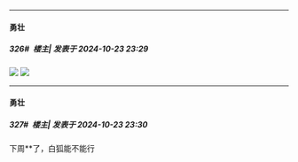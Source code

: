﻿
*****

####  勇壮  
##### 326#         楼主| 发表于 2024-10-23 23:29

<img src="https://p.sda1.dev/19/a682df0ad7b93aae47f61414e90c1309/6a72df8f489da7ac7897f8fdd0814bdd.png" referrerpolicy="no-referrer">
<img src="https://p.sda1.dev/19/d5b1db473db7ff39634cb2960f6340f9/e8f6b4f3c9a11f90c89ff6dce947ec41.png" referrerpolicy="no-referrer">

*****

####  勇壮  
##### 327#         楼主| 发表于 2024-10-23 23:30

下周**了，白狐能不能行

